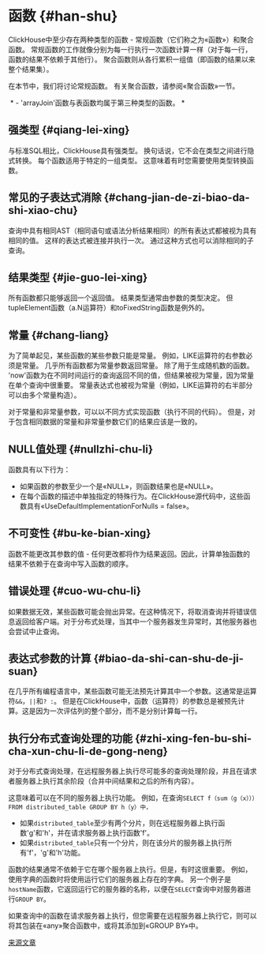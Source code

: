 
# 函数 {#han-shu}

ClickHouse中至少存在两种类型的函数 - 常规函数（它们称之为«函数»）和聚合函数。 常规函数的工作就像分别为每一行执行一次函数计算一样（对于每一行，函数的结果不依赖于其他行）。 聚合函数则从各行累积一组值（即函数的结果以来整个结果集）。

在本节中，我们将讨论常规函数。 有关聚合函数，请参阅«聚合函数»一节。

 \* - 'arrayJoin'函数与表函数均属于第三种类型的函数。 \*

## 强类型 {#qiang-lei-xing}

与标准SQL相比，ClickHouse具有强类型。 换句话说，它不会在类型之间进行隐式转换。 每个函数适用于特定的一组类型。 这意味着有时您需要使用类型转换函数。

## 常见的子表达式消除 {#chang-jian-de-zi-biao-da-shi-xiao-chu}

查询中具有相同AST（相同语句或语法分析结果相同）的所有表达式都被视为具有相同的值。 这样的表达式被连接并执行一次。 通过这种方式也可以消除相同的子查询。

## 结果类型 {#jie-guo-lei-xing}

所有函数都只能够返回一个返回值。 结果类型通常由参数的类型决定。 但tupleElement函数（a.N运算符）和toFixedString函数是例外的。

## 常量 {#chang-liang}

为了简单起见，某些函数的某些参数只能是常量。 例如，LIKE运算符的右参数必须是常量。
几乎所有函数都为常量参数返回常量。 除了用于生成随机数的函数。
'now'函数为在不同时间运行的查询返回不同的值，但结果被视为常量，因为常量在单个查询中很重要。
常量表达式也被视为常量（例如，LIKE运算符的右半部分可以由多个常量构造）。

对于常量和非常量参数，可以以不同方式实现函数（执行不同的代码）。 但是，对于包含相同数据的常量和非常量参数它们的结果应该是一致的。

## NULL值处理 {#nullzhi-chu-li}

函数具有以下行为：

-   如果函数的参数至少一个是«NULL»，则函数结果也是«NULL»。
-   在每个函数的描述中单独指定的特殊行为。在ClickHouse源代码中，这些函数具有«UseDefaultImplementationForNulls = false»。

## 不可变性 {#bu-ke-bian-xing}

函数不能更改其参数的值 - 任何更改都将作为结果返回。因此，计算单独函数的结果不依赖于在查询中写入函数的顺序。

## 错误处理 {#cuo-wu-chu-li}

如果数据无效，某些函数可能会抛出异常。在这种情况下，将取消查询并将错误信息返回给客户端。对于分布式处理，当其中一个服务器发生异常时，其他服务器也会尝试中止查询。

## 表达式参数的计算 {#biao-da-shi-can-shu-de-ji-suan}

在几乎所有编程语言中，某些函数可能无法预先计算其中一个参数。这通常是运算符`&&`，`||`和`? :`。
但是在ClickHouse中，函数（运算符）的参数总是被预先计算。这是因为一次评估列的整个部分，而不是分别计算每一行。

## 执行分布式查询处理的功能 {#zhi-xing-fen-bu-shi-cha-xun-chu-li-de-gong-neng}

对于分布式查询处理，在远程服务器上执行尽可能多的查询处理阶段，并且在请求者服务器上执行其余阶段（合并中间结果和之后的所有内容）。

这意味着可以在不同的服务器上执行功能。
例如，在查询`SELECT f（sum（g（x）））FROM distributed_table GROUP BY h（y）中，`

-   如果`distributed_table`至少有两个分片，则在远程服务器上执行函数'g'和'h'，并在请求服务器上执行函数'f'。
-   如果`distributed_table`只有一个分片，则在该分片的服务器上执行所有'f'，'g'和'h'功能。

函数的结果通常不依赖于它在哪个服务器上执行。但是，有时这很重要。
例如，使用字典的函数时将使用运行它们的服务器上存在的字典。
另一个例子是`hostName`函数，它返回运行它的服务器的名称，以便在`SELECT`查询中对服务器进行`GROUP BY`。

如果查询中的函数在请求服务器上执行，但您需要在远程服务器上执行它，则可以将其包装在«any»聚合函数中，或将其添加到«GROUP BY»中。

[来源文章](https://clickhouse.tech/docs/en/query_language/functions/) <!--hide-->
